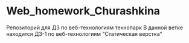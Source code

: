 # Web_homework_Churashkina
Репозиторий для ДЗ по веб-технологиям технопарк
В данной ветке находится ДЗ-1 по веб-технологиям "Статическая верстка"
